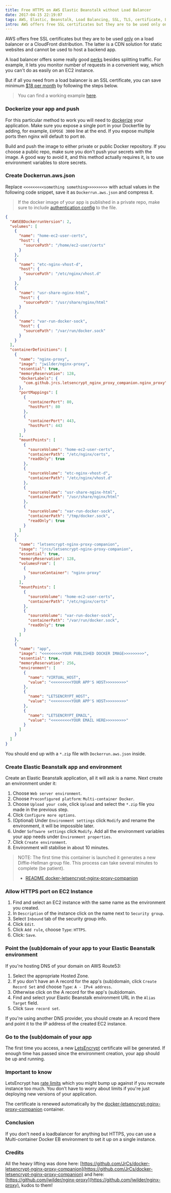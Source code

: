 ```yaml
---
title: Free HTTPS on AWS Elastic Beanstalk without Load Balancer
date: 2017-04-15 22:19:07
tags: AWS, Elastic, Beanstalk, Load Balancing, SSL, TLS, certificate, LetsEncrypt, nginx, Multi-container, Docker, free
intro: AWS offers free SSL certificates but they are to be used only on a load balancer or a CloudFront distribution. The latter is a CDN solution for static websites and cannot be used to host a backend app.
---
```


AWS offers free SSL certificates but they are to be used [only](https://aws.amazon.com/certificate-manager/) on a load balancer or a CloudFront distribution. The latter is a CDN solution for static websites and cannot be used to host a backend app.

A load balancer offers some really good [perks](https://aws.amazon.com/elasticloadbalancing/) besides splitting traffic. For example, it lets you monitor number of requests in a convenient way, which you can't do as easily on an EC2 instance.

But if all you need from a load balancer is an SSL certificate, you can save minimum [$18 per month](https://aws.amazon.com/elasticloadbalancing/classicloadbalancer/pricing/) by following the steps below.

> You can find a working example [here](https://github.com/vfeskov/war-of-bob).

### Dockerize your app and push

For this particular method to work you will need to [dockerize](https://docs.docker.com/engine/examples/) your application. Make sure you expose a single port in your Dockerfile by adding, for example, `EXPOSE 3000` line at the end. If you expose multiple ports then nginx will default to port `80`.

Build and push the image to either private or public Docker repository. If you choose a public repo, make sure you don't push your secrets with the image. A good way to avoid it, and this method actually requires it, is to use environment variables to store secrets.

### Create Dockerrun.aws.json

Replace `<<<<<<<<<something something>>>>>>>>>` with actual values in the following code snippet, save it as `Dockerrun.aws.json` and compress it.

> If the docker image of your app is published in a private repo, make sure to include [authentication config](http://docs.aws.amazon.com/elasticbeanstalk/latest/dg/create_deploy_docker_v2config.html#docker-multicontainer-dockerrun-privaterepo) to the file.

``` json
{
  "AWSEBDockerrunVersion": 2,
  "volumes": [
    {
      "name": "home-ec2-user-certs",
      "host": {
        "sourcePath": "/home/ec2-user/certs"
      }
    },
    {
      "name": "etc-nginx-vhost-d",
      "host": {
        "sourcePath": "/etc/nginx/vhost.d"
      }
    },
    {
      "name": "usr-share-nginx-html",
      "host": {
        "sourcePath": "/usr/share/nginx/html"
      }
    },
    {
      "name": "var-run-docker-sock",
      "host": {
        "sourcePath": "/var/run/docker.sock"
      }
    }
  ],
  "containerDefinitions": [
    {
      "name": "nginx-proxy",
      "image": "jwilder/nginx-proxy",
      "essential": true,
      "memoryReservation": 128,
      "dockerLabels": {
        "com.github.jrcs.letsencrypt_nginx_proxy_companion.nginx_proxy": "true"
      },
      "portMappings": [
        {
          "containerPort": 80,
          "hostPort": 80
        },
        {
          "containerPort": 443,
          "hostPort": 443
        }
      ],
      "mountPoints": [
        {
          "sourceVolume": "home-ec2-user-certs",
          "containerPath": "/etc/nginx/certs",
          "readOnly": true
        },
        {
          "sourceVolume": "etc-nginx-vhost-d",
          "containerPath": "/etc/nginx/vhost.d"
        },
        {
          "sourceVolume": "usr-share-nginx-html",
          "containerPath": "/usr/share/nginx/html"
        },
        {
          "sourceVolume": "var-run-docker-sock",
          "containerPath": "/tmp/docker.sock",
          "readOnly": true
        }
      ]
    },
    {
      "name": "letsencrypt-nginx-proxy-companion",
      "image": "jrcs/letsencrypt-nginx-proxy-companion",
      "essential": true,
      "memoryReservation": 128,
      "volumesFrom": [
        {
          "sourceContainer": "nginx-proxy"
        }
      ],
      "mountPoints": [
        {
          "sourceVolume": "home-ec2-user-certs",
          "containerPath": "/etc/nginx/certs"
        },
        {
          "sourceVolume": "var-run-docker-sock",
          "containerPath": "/var/run/docker.sock",
          "readOnly": true
        }
      ]
    },
    {
      "name": "app",
      "image": "<<<<<<<<<YOUR PUBLISHED DOCKER IMAGE>>>>>>>>>",
      "essential": true,
      "memoryReservation": 256,
      "environment": [
        {
          "name": "VIRTUAL_HOST",
          "value": "<<<<<<<<<YOUR APP'S HOST>>>>>>>>>"
        },
        {
          "name": "LETSENCRYPT_HOST",
          "value": "<<<<<<<<<YOUR APP'S HOST>>>>>>>>>"
        },
        {
          "name": "LETSENCRYPT_EMAIL",
          "value": "<<<<<<<<<YOUR EMAIL HERE>>>>>>>>>"
        }
      ]
    }
  ]
}
```

You should end up with a `*.zip` file with `Dockerrun.aws.json` inside.

### Create Elastic Beanstalk app and environment

Create an Elastic Beanstalk application, all it will ask is a name. Next create an environment under it:
1. Choose `Web server environment`.
2. Choose `Preconfigured platform`: `Multi-container Docker`.
3. Choose `Upload your code`, click `Upload` and select the `*.zip` file you made in the previous step.
4. Click `Configure more options`.
5. (Optional) Under `Environment settings` click `Modify` and rename the environment, it will be impossible later.
6. Under `Software settings` click `Modify`. Add all the environment variables your app needs under `Environment properties`.
7. Click `Create environment`.
8. Environment will stabilise in about 10 minutes.
> NOTE: The first time this container is launched it generates a new Diffie-Hellman group file. This process can take several minutes to complete (be patient).
> - [README docker-letsencrypt-nginx-proxy-companion](https://github.com/JrCs/docker-letsencrypt-nginx-proxy-companion)

### Allow HTTPS port on EC2 Instance

1. Find and select an EC2 instance with the same name as the environment you created.
2. In `Description` of the instance click on the name next to `Security group`.
3. Select `Inbound` tab of the security group info.
4. Click `Edit`.
5. Click `Add rule`, choose `Type`: `HTTPS`.
6. Click: `Save`.

### Point the (sub)domain of your app to your Elastic Beanstalk environment

If you're hosting DNS of your domain on AWS Route53:
1. Select the appropriate Hosted Zone.
2. If you don't have an A record for the app's (sub)domain, click `Create Record Set` and choose `Type`: `A - IPv4 address`.
3. Otherwise click on the A record for the app's (sub)domain.
4. Find and select your Elastic Beanstalk environment URL in the `Alias Target` field.
5. Click `Save record set`.

If you're using another DNS provider, you should create an A record there and point it to the IP address of the created EC2 instance.

### Go to the (sub)domain of your app

The first time you access, a new [LetsEncrypt](https://letsencrypt.org/) certificate will be generated. If enough time has passed since the environment creation, your app should be up and running.

### Important to know

LetsEncrypt has [rate limits](https://letsencrypt.org/docs/rate-limits/) which you might bump up against if you recreate instance too much. You don't have to worry about limits if you're just deploying new versions of your application.

The certificate is renewed automatically by the [docker-letsencrypt-nginx-proxy-companion](https://github.com/JrCs/docker-letsencrypt-nginx-proxy-companion#automatic-certificate-renewal) container.

### Conclusion

If you don't need a loadbalancer for anything but HTTPS, you can use a Multi-container Docker EB environment to set it up on a single instance.

### Credits

All the heavy lifting was done here: [https://github.com/JrCs/docker-letsencrypt-nginx-proxy-companion](https://github.com/JrCs/docker-letsencrypt-nginx-proxy-companion) and here: [https://github.com/jwilder/nginx-proxy](https://github.com/jwilder/nginx-proxy), kudos to them!

